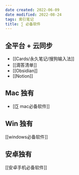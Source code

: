 ```yaml
---
date created: 2022-06-09
date modified: 2022-08-24
tags: 索引笔记
title: ∑ 必备软件
---
```


## 全平台 + 云同步

- [[Cards/永久笔记/搜狗输入法]]
- [[滴答清单]]
- [[Obsidian]]
- [[Notion]]

## Mac 独有

- [[∑ mac必备软件]]

## Win 独有

[[windows必备软件]]

## 安卓独有

[[安卓手机必备软件]]
